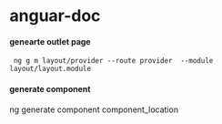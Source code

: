 # anguar-doc
<h4>genearte  outlet page </h4>
<code> ng g m layout/provider --route provider  --module layout/layout.module</code>
<h4>generate component</h4>
ng generate component component_location
